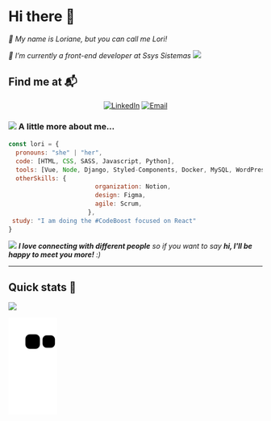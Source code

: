 # Hi there 👋

<p><em>👋 My name is Loriane, but you can call me Lori!</em></p>
<p><em>🌱 I’m currently a front-end developer at Ssys Sistemas <img src="https://media.giphy.com/media/WUlplcMpOCEmTGBtBW/giphy.gif" width="30"></em></p>

## Find me at 📬

<p align="center">
  <a href="https://www.linkedin.com/in/lorianemartins/" target="_blank"><img alt="LinkedIn" src="https://img.shields.io/badge/LinkedIn-@lorianemartins-blue?style=flat&logo=linkedin"></a>
  <a href="mailto:lorianemartins@hotmail.com"><img alt="Email" src="https://img.shields.io/badge/Email-lorianemartins@hotmail.com-blue?style=flat&logo=gmail"></a>
</p>


### <img src="https://media.giphy.com/media/VgCDAzcKvsR6OM0uWg/giphy.gif" width="50"> A little more about me...  

```javascript
const lori = {
  pronouns: "she" | "her",
  code: [HTML, CSS, SASS, Javascript, Python],
  tools: [Vue, Node, Django, Styled-Components, Docker, MySQL, WordPress ], 
  otherSkills: {
                        organization: Notion,
                        design: Figma,
                        agile: Scrum,
                      },
 study: "I am doing the #CodeBoost focused on React"
}
```

<img src="https://media.giphy.com/media/LnQjpWaON8nhr21vNW/giphy.gif" width="60"> <em><b>I love connecting with different people</b> so if you want to say <b>hi, I'll be happy to meet you more!</b> :)</em>

---

## Quick stats 🚀

<div align="center" style="display: flex;"> 
  <img src="http://github-readme-streak-stats.herokuapp.com?user=LorianeMartins&theme=tokyonight&card_width=525">
</div>
<!-- <div align="center" style="display: flex;">   
  <img  src="https://github-readme-stats.vercel.app/api/top-langs/?username=LorianeMartins&theme=tokyonight&card_width=600" height=250em>
</div> -->
                                                                                                                         
![Snake animation](https://github.com/LorianeMartins/LorianeMartins/blob/output/github-contribution-grid-snake.svg)




